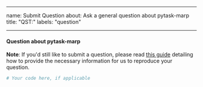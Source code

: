 ______________________________________________________________________

name: Submit Question about: Ask a general question about pytask-marp title: "QST:"
labels: "question"

______________________________________________________________________

#### Question about pytask-marp

**Note**: If you'd still like to submit a question, please read
[this guide](https://matthewrocklin.com/blog/work/2018/02/28/minimal-bug-reports)
detailing how to provide the necessary information for us to reproduce your question.

```python
# Your code here, if applicable
```
